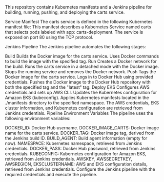 This repository contains Kubernetes manifests and a Jenkins pipeline for building, running, pushing, and deploying the carts service.

Service Manifest
The carts service is defined in the following Kubernetes manifest file:
This manifest describes a Kubernetes Service named carts that selects pods labeled with app: carts-deployment. The service is exposed on port 80 using the TCP protocol.

Jenkins Pipeline
The Jenkins pipeline automates the following stages:

Build
Builds the Docker image for the carts service.
Uses Docker commands to build the image with the specified tag.
Run
Creates a Docker network for the build.
Runs the carts service in a detached mode with the Docker image.
Stops the running service and removes the Docker network.
Push
Tags the Docker image for the carts service.
Logs in to Docker Hub using provided credentials.
Pushes the Docker image to the Docker Hub repository with both the specified tag and the "latest" tag.
Deploy EKS
Configures AWS credentials and sets up AWS CLI.
Updates the Kubernetes configuration for Amazon EKS (kubeconfig).
Applies Kubernetes manifests located in the ./manifests directory to the specified namespace.
The AWS credentials, EKS cluster information, and Kubernetes configuration are retrieved from Jenkins credentials.
Pipeline Environment Variables
The pipeline uses the following environment variables:

DOCKER_ID: Docker Hub username.
DOCKER_IMAGE_CARTS: Docker image name for the carts service.
DOCKER_TAG: Docker image tag, derived from the Jenkins build ID.
BUILD_AGENT: Build agent information (empty for now).
NAMESPACE: Kubernetes namespace, retrieved from Jenkins credentials.
DOCKER_PASS: Docker Hub password, retrieved from Jenkins credentials.
KUBECONFIG: Kubernetes configuration for Amazon EKS, retrieved from Jenkins credentials.
AWSKEY, AWSSECRETKEY, AWSREGION, EKSCLUSTERNAME: AWS and EKS configuration details, retrieved from Jenkins credentials.
Configure the Jenkins pipeline with the required credentials and execute the pipeline.
